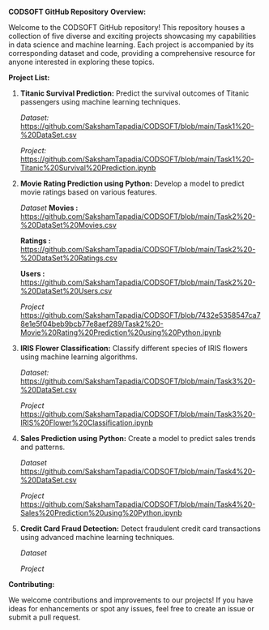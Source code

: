 **CODSOFT GitHub Repository**
**Overview:**

Welcome to the CODSOFT GitHub repository! This repository houses a collection of five diverse and exciting projects showcasing my capabilities in data science and machine learning. Each project is accompanied by its corresponding dataset and code, providing a comprehensive resource for anyone interested in exploring these topics.

**Project List:**

1. **Titanic Survival Prediction:**
   Predict the survival outcomes of Titanic passengers using machine learning techniques.

   *Dataset:*
   https://github.com/SakshamTapadia/CODSOFT/blob/main/Task1%20-%20DataSet.csv
   
   *Project:*
   https://github.com/SakshamTapadia/CODSOFT/blob/main/Task1%20-Titanic%20Survival%20Prediction.ipynb
   
2. **Movie Rating Prediction using Python:**
   Develop a model to predict movie ratings based on various features.

   *Dataset*
   **Movies :**
   https://github.com/SakshamTapadia/CODSOFT/blob/main/Task2%20-%20DataSet%20Movies.csv

   **Ratings :**
   https://github.com/SakshamTapadia/CODSOFT/blob/main/Task2%20-%20DataSet%20Ratings.csv

   **Users :**
   https://github.com/SakshamTapadia/CODSOFT/blob/main/Task2%20-%20DataSet%20Users.csv

   *Project*
   https://github.com/SakshamTapadia/CODSOFT/blob/7432e5358547ca78e1e5f04beb9bcb77e8aef289/Task2%20-Movie%20Rating%20Prediction%20using%20Python.ipynb

3. **IRIS Flower Classification:**
   Classify different species of IRIS flowers using machine learning algorithms.

   *Dataset:*
   https://github.com/SakshamTapadia/CODSOFT/blob/main/Task3%20-%20DataSet.csv

   *Project*
   https://github.com/SakshamTapadia/CODSOFT/blob/main/Task3%20-IRIS%20Flower%20Classification.ipynb

4. **Sales Prediction using Python:**
   Create a model to predict sales trends and patterns.

   *Dataset*
   https://github.com/SakshamTapadia/CODSOFT/blob/main/Task4%20-%20DataSet.csv
   
   *Project*
   https://github.com/SakshamTapadia/CODSOFT/blob/main/Task4%20-Sales%20Prediction%20using%20Python.ipynb
   
6. **Credit Card Fraud Detection:**
   Detect fraudulent credit card transactions using advanced machine learning techniques.

   *Dataset*
   
   
   *Project*


**Contributing:**

We welcome contributions and improvements to our projects! If you have ideas for enhancements or spot any issues, feel free to create an issue or submit a pull request.
